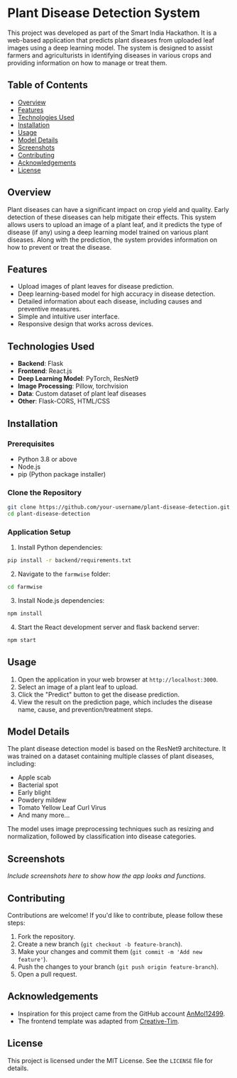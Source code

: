 # Plant Disease Detection System

This project was developed as part of the Smart India Hackathon. It is a web-based application that predicts plant diseases from uploaded leaf images using a deep learning model. The system is designed to assist farmers and agriculturists in identifying diseases in various crops and providing information on how to manage or treat them.

## Table of Contents

- [Overview](#overview)
- [Features](#features)
- [Technologies Used](#technologies-used)
- [Installation](#installation)
- [Usage](#usage)
- [Model Details](#model-details)
- [Screenshots](#screenshots)
- [Contributing](#contributing)
- [Acknowledgements](#acknowledgements)
- [License](#license)

## Overview

Plant diseases can have a significant impact on crop yield and quality. Early detection of these diseases can help mitigate their effects. This system allows users to upload an image of a plant leaf, and it predicts the type of disease (if any) using a deep learning model trained on various plant diseases. Along with the prediction, the system provides information on how to prevent or treat the disease.

## Features

- Upload images of plant leaves for disease prediction.
- Deep learning-based model for high accuracy in disease detection.
- Detailed information about each disease, including causes and preventive measures.
- Simple and intuitive user interface.
- Responsive design that works across devices.

## Technologies Used

- **Backend**: Flask
- **Frontend**: React.js
- **Deep Learning Model**: PyTorch, ResNet9
- **Image Processing**: Pillow, torchvision
- **Data**: Custom dataset of plant leaf diseases
- **Other**: Flask-CORS, HTML/CSS

## Installation

### Prerequisites

- Python 3.8 or above
- Node.js
- pip (Python package installer)

### Clone the Repository

```bash
git clone https://github.com/your-username/plant-disease-detection.git
cd plant-disease-detection
```

### Application Setup

1. Install Python dependencies:

```bash
pip install -r backend/requirements.txt
```

2. Navigate to the `farmwise` folder:

```bash
cd farmwise
```

3. Install Node.js dependencies:

```bash
npm install
```

4. Start the React development server and flask backend server:

```bash
npm start
```

## Usage

1. Open the application in your web browser at `http://localhost:3000`.
2. Select an image of a plant leaf to upload.
3. Click the "Predict" button to get the disease prediction.
4. View the result on the prediction page, which includes the disease name, cause, and prevention/treatment steps.

## Model Details

The plant disease detection model is based on the ResNet9 architecture. It was trained on a dataset containing multiple classes of plant diseases, including:

- Apple scab
- Bacterial spot
- Early blight
- Powdery mildew
- Tomato Yellow Leaf Curl Virus
- And many more...

The model uses image preprocessing techniques such as resizing and normalization, followed by classification into disease categories.

## Screenshots

*Include screenshots here to show how the app looks and functions.*

## Contributing

Contributions are welcome! If you'd like to contribute, please follow these steps:

1. Fork the repository.
2. Create a new branch (`git checkout -b feature-branch`).
3. Make your changes and commit them (`git commit -m 'Add new feature'`).
4. Push the changes to your branch (`git push origin feature-branch`).
5. Open a pull request.

## Acknowledgements

- Inspiration for this project came from the GitHub account [AnMol12499](https://github.com/AnMol12499).
- The frontend template was adapted from [Creative-Tim](https://www.creative-tim.com/).

## License

This project is licensed under the MIT License. See the `LICENSE` file for details.
